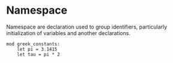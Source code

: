 # Namespace

Namespace are declaration used to group identifiers, particularly initialization of variables and another declarations.

```stick
mod greek_constants:
    let pi = 3.1415
    let tau = pi * 2
```
